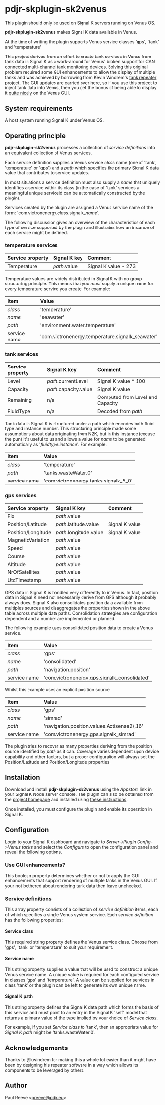 # pdjr-skplugin-sk2venus

This plugin should only be used on Signal K servers running on Venus OS.

__pdjr-skplugin-sk2venus__ makes Signal K data available in Venus.

At the time of writing the plugin supports Venus service classes 'gps',
'tank' and 'temperature'

This project derives from an effort to create tank services in Venus from
tank data in Signal K as a work-around for Venus' broken support for CAN
connected multi-channel tank monitoring devices.
Solving this original problem required some GUI enhancements to allow the
display of multiple tanks and was achieved by borrowing from Kevin
Windrem's
[tank repeater](https://github.com/kwindrem/TankRepeater-for-VenusOs)
project.
The GUI updates are carried over here, so if you use this project to
inject tank data into Venus, then you get the bonus of being able to
display it [quite nicely](venus.png) on the Venus GUI.

## System requirements

A host system running Signal K under Venus OS.

## Operating principle

__pdjr-skplugin-sk2venus__ processes a collection of *service definitions*
into an equivalent collection of Venus services.

Each service definition supplies a Venus service *class* name (one of
'tank', 'temperature' or 'gps') and a *path* which specifies the
primary Signal K data value that contributes to service updates.

In most situations a service definition must also supply a *name* that
uniquely identifies a service within its class (in the case of 'tank'
services a meaningful unique serviceid can be automatically constructed
by the plugin). 

Services created by the plugin are assigned a Venus service name
of the form: 'com.victronenergy.*class*.signalk\_*name*'.
 
The following discussion gives an overwiew of the characteristics of
each type of service supported by the plugin and illustrates how an
instance of each service might be defined.

### temperature services

| Service property   | Signal K key          | Comment                          |
|:-------------------|:----------------------|:---------------------------------|
| Temperature        | *path*.value          | Signal K value - 273             |

Temperature values are widely distributed in Signal K with no group
structuring principle.
This means that you *must* supply a unique name for every temperature
service you create.
For example:

| Item               | Value                                                    |
|:-------------------|:---------------------------------------------------------|
| *class*            | 'temperature'                                            |
| *name*             | 'seawater'                                               |
| *path*             | 'environment.water.temperature'                          |
| service name       | 'com.victronenergy.temperature.signalk\_seawater'        |

### tank services

| Service property   | Signal K key          | Comment                          |
|:-------------------|:----------------------|:---------------------------------|
| Level              | *path*.currentLevel   | Signal K value * 100             |
| Capacity           | *path*.capacity.value | Signal K value                   |
| Remaining          | n/a                   | Computed from Level and Capacity |
| FluidType          | n/a                   | Decoded from *path*              |

Tank data in Signal K is structured under a path which encodes both
fluid type and instance number.
This structuring principle made some assumptions about data originating
from N2K, but in this instance (excuse the pun) it's useful to us and
allows a value for *name* to be generated automatically as
'*fluidtype*:*instance*'.
For example.

| Item               | Value                                                    |
|:-------------------|:---------------------------------------------------------|
| *class*            | 'temperature'                                            |
| *path*             | 'tanks.wasteWater.0'                                     |
| service name       | 'com.victronenergy.tanks.signalk\_5\_0'                  |

### gps services

| Service property   | Signal K key           | Comment                         |
|:-------------------|:-----------------------|:--------------------------------|
| Fix                | *path*.value           |                                 |
| Position/Latitude  | *path*.latitude.value  | Signal K value                  |
| Position/Longitude | *path*.longitude.value | Signal K value                  |
| MagneticVariation  | *path*.value           |                                 |
| Speed              | *path*.value           |                                 |
| Course             | *path*.value           |                                 |
| Altitude           | *path*.value           |                                 |
| NrOfSatellites     | *path*.value           |                                 |
| UtcTimestamp       | *path*.value           |                                 |

GPS data in Signal K is handled very differently to in Venus.
In fact, position data in Signal K need not necessarily derive from
GPS although it probably always does.
Signal K also consolidates position data available from multiples
sources and disaggregates the properties shown in the above table
across multiple data paths.
Consolidation strategies are configuration dependent and a number
are implemented or planned.

The following example uses consolidated position data to create a
Venus service.

| Item               | Value                                                    |
|:-------------------|:---------------------------------------------------------|
| *class*            | 'gps'                                                    |
| *name*             | 'consolidated'                                           |
| *path*             | 'navigation.position'                                    |
| service name       | 'com.victronenergy.gps.signalk\_consolidated'            |

Whilst this example uses an explicit position source.

| Item               | Value                                                    |
|:-------------------|:---------------------------------------------------------|
| *class*            | 'gps'                                                    |
| *name*             | 'simrad'                                                 |
| *path*             | 'navigation.position.values.Actisense2\\.16'                     |
| service name       | 'com.victronenergy.gps.signalk\_simrad'                  |

The plugin tries to recover as many properties deriving from the
position source identified by *path* as it can.
Coverage varies dependent upon device capability and other factors, but
a proper configuration will always set the Position/Latitude and
Position/Longitude properties.

## Installation

Download and install __pdjr-skplugin-sk2venus__ using the _Appstore_
link in your Signal K Node server console.
The plugin can also be obtained from the 
[project homepage](https://github.com/preeve9534/pdjr-skplugin-sk2venus)
and installed using
[these instructions](https://github.com/SignalK/signalk-server-node/blob/master/SERVERPLUGINS.md).

Once installed, you must configure the plugin and enable its operation
in Signal K.

## Configuration

Login to your Signal K dashboard and navigate to
_Server->Plugin Config_->_Venus tanks_ and select the _Configure_
to open the configuration panel and reveal the following options.

### Use GUI enhancements?

This boolean property determines whether or not to apply the GUI
enhancements that support rendering of multiple tanks in the Venus
GUI.
If your not bothered about rendering tank data then leave unchecked.

### Service definitions

This array property consists of a collection of *service definition*
items, each of which specifies a single Venus system service.
Each *service definition* has the following properties:

#### Service class

This required string property defines the Venus service class.
Choose from 'gps', 'tank' or 'temperature' to suit your requirement.

#### Service name

This string property supplies a value that will be used to construct
a unique Venus service name.
A unique value is required for each configured service in classes
'gps' and 'temperature'.
A value can be supplied for services in class 'tank' or the plugin can
be left to generate its own unique name.

#### Signal K path

This string property defines the Signal K data path which forms the
basis of this service and must point to an entry in the Signal K
'self' model that returns a primary value of the type implied by your
choice of *Service class*.

For example, if you set *Service class* to 'tank', then an appropriate
value for *Signal K path* might be 'tanks.wasteWater.0'.

## Acknowledgements

Thanks to @kwindrem for making this a whole lot easier than it might
have been by designing his repeater software in a way which allows its
components to be leveraged by others.

## Author

Paul Reeve \<<preeve@pdjr.eu>\>
